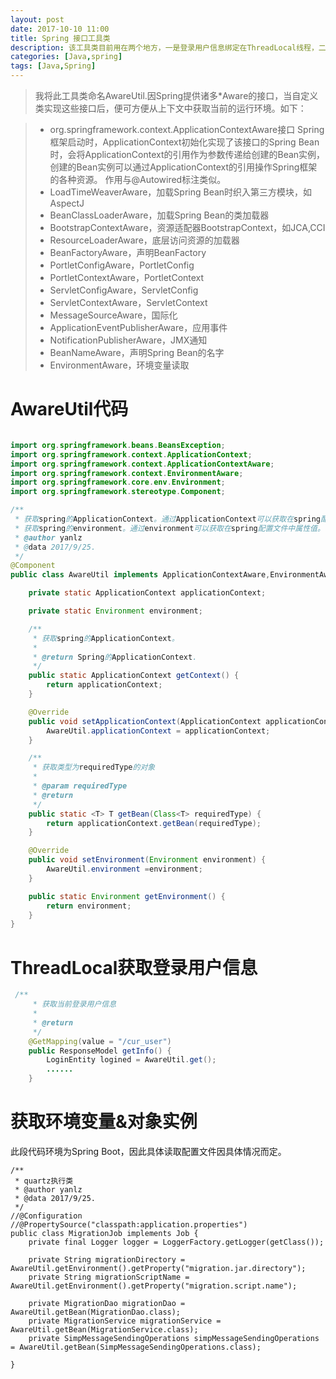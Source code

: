 ```yaml
---
layout: post
date: 2017-10-10 11:00
title: Spring 接口工具类
description: 该工具类目前用在两个地方，一是登录用户信息绑定在ThreadLocal线程，二是Spring容器与其他容器不兼容时，获取系统Bean实体或配置属性。通过这个工具类，让我更加钦佩Spring Framework的设计哲学，需踏踏实实地阅读源码。
categories: [Java,spring]
tags: [Java,Spring]
---
```


> 我将此工具类命名AwareUtil.因Spring提供诸多*Aware的接口，当自定义类实现这些接口后，便可方便从上下文中获取当前的运行环境。如下：

> * org.springframework.context.ApplicationContextAware接口
Spring框架启动时，ApplicationContext初始化实现了该接口的Spring Bean时，会将ApplicationContext的引用作为参数传递给创建的Bean实例，创建的Bean实例可以通过ApplicationContext的引用操作Spring框架的各种资源。
作用与@Autowired标注类似。
> * LoadTimeWeaverAware，加载Spring Bean时织入第三方模块，如AspectJ
> * BeanClassLoaderAware，加载Spring Bean的类加载器
> * BootstrapContextAware，资源适配器BootstrapContext，如JCA,CCI
> * ResourceLoaderAware，底层访问资源的加载器
> * BeanFactoryAware，声明BeanFactory
> * PortletConfigAware，PortletConfig
> * PortletContextAware，PortletContext
> * ServletConfigAware，ServletConfig
> * ServletContextAware，ServletContext
> * MessageSourceAware，国际化
> * ApplicationEventPublisherAware，应用事件
> * NotificationPublisherAware，JMX通知
> * BeanNameAware，声明Spring Bean的名字
> * EnvironmentAware，环境变量读取 

# AwareUtil代码
```java

import org.springframework.beans.BeansException;
import org.springframework.context.ApplicationContext;
import org.springframework.context.ApplicationContextAware;
import org.springframework.context.EnvironmentAware;
import org.springframework.core.env.Environment;
import org.springframework.stereotype.Component;

/**
 * 获取spring的ApplicationContext。通过ApplicationContext可以获取在spring配置文件中配置的类。
 * 获取spring的environment。通过environment可以获取在spring配置文件中属性值。
 * @author yanlz
 * @data 2017/9/25.
 */
@Component
public class AwareUtil implements ApplicationContextAware,EnvironmentAware {

    private static ApplicationContext applicationContext;

    private static Environment environment;

    /**
     * 获取spring的ApplicationContext。
     *
     * @return Spring的ApplicationContext.
     */
    public static ApplicationContext getContext() {
        return applicationContext;
    }

    @Override
    public void setApplicationContext(ApplicationContext applicationContext) throws BeansException {
        AwareUtil.applicationContext = applicationContext;
    }

    /**
     * 获取类型为requiredType的对象
     *
     * @param requiredType
     * @return
     */
    public static <T> T getBean(Class<T> requiredType) {
        return applicationContext.getBean(requiredType);
    }

    @Override
    public void setEnvironment(Environment environment) {
        AwareUtil.environment =environment;
    }

    public static Environment getEnvironment() {
        return environment;
    }
}

```
# ThreadLocal获取登录用户信息
```java
 /**
     * 获取当前登录用户信息
     *
     * @return
     */
    @GetMapping(value = "/cur_user")
    public ResponseModel getInfo() {
        LoginEntity logined = AwareUtil.get();
        ......    
    }
```

# 获取环境变量&对象实例
此段代码环境为Spring Boot，因此具体读取配置文件因具体情况而定。
```
/**
 * quartz执行类
 * @author yanlz
 * @data 2017/9/25.
 */
//@Configuration
//@PropertySource("classpath:application.properties")
public class MigrationJob implements Job {
    private final Logger logger = LoggerFactory.getLogger(getClass());

    private String migrationDirectory = AwareUtil.getEnvironment().getProperty("migration.jar.directory");
    private String migrationScriptName = AwareUtil.getEnvironment().getProperty("migration.script.name");

    private MigrationDao migrationDao = AwareUtil.getBean(MigrationDao.class);
    private MigrationService migrationService = AwareUtil.getBean(MigrationService.class);
    private SimpMessageSendingOperations simpMessageSendingOperations = AwareUtil.getBean(SimpMessageSendingOperations.class);

}
```


